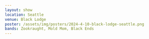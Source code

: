 ```yaml
---
layout: show
location: Seattle
venue: Black Lodge
poster: /assets/img/posters/2024-4-10-black-lodge-seattle.png
bands: Zookraught, Mold Mom, Black Ends
---
```

